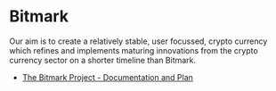 # Bitmark
Our aim is to create a relatively stable, user focussed, crypto currency which refines and implements maturing innovations from the crypto currency sector on a shorter timeline than Bitmark.

* [The Bitmark Project - Documentation and Plan](https://github.com/coinsolidation/bitmark/wiki)
